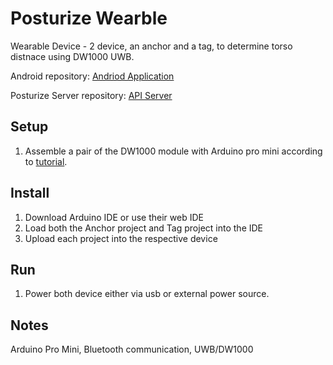 # Posturize Wearble
Wearable Device - 2 device, an anchor and a tag, to determine torso distnace using DW1000 UWB.

Android repository: [Andriod Application](https://github.com/mattmontero/Posturize)

Posturize Server repository: [API Server](https://github.com/j0nst3r/PosturizeAPI)
## Setup
1. Assemble a pair of the DW1000 module with Arduino pro mini according to [tutorial](https://sites.google.com/site/wayneholder/uwb-ranging-with-the-decawave-dwm1000---part-ii). 

## Install
1. Download Arduino IDE or use their web IDE
2. Load both the Anchor project and Tag project into the IDE
3. Upload each project into the respective device

## Run
1. Power both device either via usb or external power source.

## Notes
Arduino Pro Mini, Bluetooth communication, UWB/DW1000

